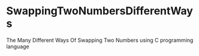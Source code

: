 # SwappingTwoNumbersDifferentWays
The Many Different Ways Of Swapping Two Numbers using C programming language
